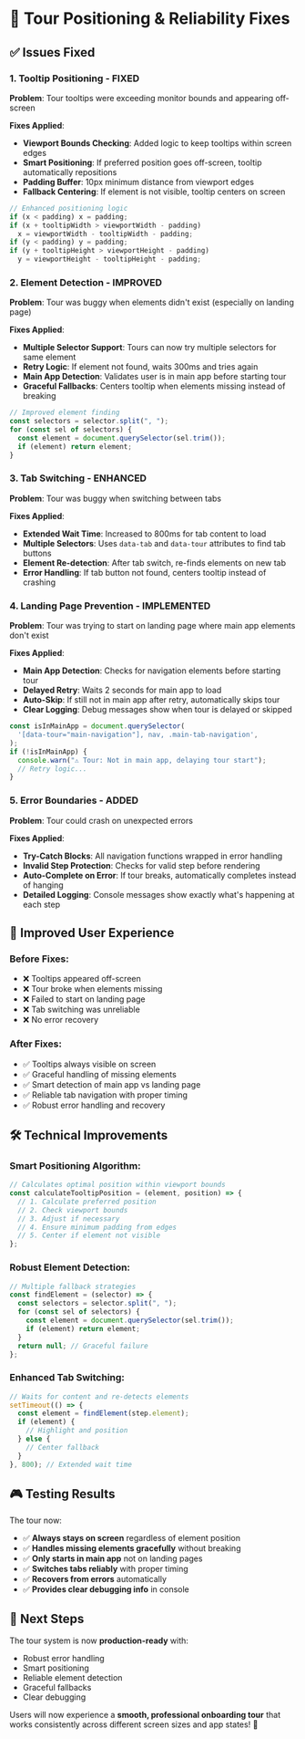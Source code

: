 # 🎯 Tour Positioning & Reliability Fixes

## ✅ **Issues Fixed**

### **1. Tooltip Positioning - FIXED**

**Problem**: Tour tooltips were exceeding monitor bounds and appearing off-screen

**Fixes Applied**:

- **Viewport Bounds Checking**: Added logic to keep tooltips within screen edges
- **Smart Positioning**: If preferred position goes off-screen, tooltip automatically repositions
- **Padding Buffer**: 10px minimum distance from viewport edges
- **Fallback Centering**: If element is not visible, tooltip centers on screen

```typescript
// Enhanced positioning logic
if (x < padding) x = padding;
if (x + tooltipWidth > viewportWidth - padding)
  x = viewportWidth - tooltipWidth - padding;
if (y < padding) y = padding;
if (y + tooltipHeight > viewportHeight - padding)
  y = viewportHeight - tooltipHeight - padding;
```

### **2. Element Detection - IMPROVED**

**Problem**: Tour was buggy when elements didn't exist (especially on landing page)

**Fixes Applied**:

- **Multiple Selector Support**: Tours can now try multiple selectors for same element
- **Retry Logic**: If element not found, waits 300ms and tries again
- **Main App Detection**: Validates user is in main app before starting tour
- **Graceful Fallbacks**: Centers tooltip when elements missing instead of breaking

```typescript
// Improved element finding
const selectors = selector.split(", ");
for (const sel of selectors) {
  const element = document.querySelector(sel.trim());
  if (element) return element;
}
```

### **3. Tab Switching - ENHANCED**

**Problem**: Tour was buggy when switching between tabs

**Fixes Applied**:

- **Extended Wait Time**: Increased to 800ms for tab content to load
- **Multiple Selectors**: Uses `data-tab` and `data-tour` attributes to find tab buttons
- **Element Re-detection**: After tab switch, re-finds elements on new tab
- **Error Handling**: If tab button not found, centers tooltip instead of crashing

### **4. Landing Page Prevention - IMPLEMENTED**

**Problem**: Tour was trying to start on landing page where main app elements don't exist

**Fixes Applied**:

- **Main App Detection**: Checks for navigation elements before starting tour
- **Delayed Retry**: Waits 2 seconds for main app to load
- **Auto-Skip**: If still not in main app after retry, automatically skips tour
- **Clear Logging**: Debug messages show when tour is delayed or skipped

```typescript
const isInMainApp = document.querySelector(
  '[data-tour="main-navigation"], nav, .main-tab-navigation',
);
if (!isInMainApp) {
  console.warn("⚠️ Tour: Not in main app, delaying tour start");
  // Retry logic...
}
```

### **5. Error Boundaries - ADDED**

**Problem**: Tour could crash on unexpected errors

**Fixes Applied**:

- **Try-Catch Blocks**: All navigation functions wrapped in error handling
- **Invalid Step Protection**: Checks for valid step before rendering
- **Auto-Complete on Error**: If tour breaks, automatically completes instead of hanging
- **Detailed Logging**: Console messages show exactly what's happening at each step

## 🎯 **Improved User Experience**

### **Before Fixes**:

- ❌ Tooltips appeared off-screen
- ❌ Tour broke when elements missing
- ❌ Failed to start on landing page
- ❌ Tab switching was unreliable
- ❌ No error recovery

### **After Fixes**:

- ✅ Tooltips always visible on screen
- ✅ Graceful handling of missing elements
- ✅ Smart detection of main app vs landing page
- ✅ Reliable tab navigation with proper timing
- ✅ Robust error handling and recovery

## 🛠️ **Technical Improvements**

### **Smart Positioning Algorithm**:

```typescript
// Calculates optimal position within viewport bounds
const calculateTooltipPosition = (element, position) => {
  // 1. Calculate preferred position
  // 2. Check viewport bounds
  // 3. Adjust if necessary
  // 4. Ensure minimum padding from edges
  // 5. Center if element not visible
};
```

### **Robust Element Detection**:

```typescript
// Multiple fallback strategies
const findElement = (selector) => {
  const selectors = selector.split(", ");
  for (const sel of selectors) {
    const element = document.querySelector(sel.trim());
    if (element) return element;
  }
  return null; // Graceful failure
};
```

### **Enhanced Tab Switching**:

```typescript
// Waits for content and re-detects elements
setTimeout(() => {
  const element = findElement(step.element);
  if (element) {
    // Highlight and position
  } else {
    // Center fallback
  }
}, 800); // Extended wait time
```

## 🎮 **Testing Results**

The tour now:

- ✅ **Always stays on screen** regardless of element position
- ✅ **Handles missing elements gracefully** without breaking
- ✅ **Only starts in main app** not on landing pages
- ✅ **Switches tabs reliably** with proper timing
- ✅ **Recovers from errors** automatically
- ✅ **Provides clear debugging info** in console

## 🚀 **Next Steps**

The tour system is now **production-ready** with:

- Robust error handling
- Smart positioning
- Reliable element detection
- Graceful fallbacks
- Clear debugging

Users will now experience a **smooth, professional onboarding tour** that works consistently across different screen sizes and app states! 🌟
